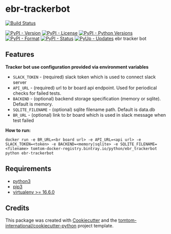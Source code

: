 # ebr-trackerbot

[![Build Status](https://dev.azure.com/tomtomweb/tomtomweb/_apis/build/status/GitHub-TomTom-International/?branchName=master)](https://dev.azure.com/tomtomweb/GitHub-TomTom-International/_build/latest?definitionId=5&branchName=master)

[![PyPI - Version](https://img.shields.io/pypi/v/ebr-trackerbot.svg)](https://pypi.org/project/ebr-trackerbot/)
[![PyPI - License](https://img.shields.io/pypi/l/ebr-trackerbot.svg)](https://pypi.org/project/ebr-trackerbot/)
[![PyPI - Python Versions](https://img.shields.io/pypi/pyversions/ebr-trackerbot.svg)](https://pypi.org/project/ebr-trackerbot/)
[![PyPI - Format](https://img.shields.io/pypi/format/ebr-trackerbot.svg)](https://pypi.org/project/ebr-trackerbot/)
[![PyPI - Status](https://img.shields.io/pypi/status/ebr-trackerbot.svg)](https://pypi.org/project/ebr-trackerbot/)
[![PyUp - Updates](https://pyup.io/repos/github/tomtom-international/ebr-trackerbot/shield.svg)](https://pyup.io/repos/github/tomtom-international/ebr-trackerbot/)
ebr tracker bot

## Features


**Tracker bot use configuration provided via environment variables**

* `SLACK_TOKEN` - (required) slack token which is used to connect slack server
* `API_URL` - (required) url to br board api endpoint. Used for periodical checks for failed tests.
* `BACKEND` - (optional) backend storage specification (memory or sqlite). Default is memory.
* `SQLITE_FILENAME` - (optional) sqlite filename path. Default is data.db
* `BR_URL` - (optional) link to br board which is used in slack message when test failed


**How to run:**

`
docker run -e BR_URL=<br board url> -e API_URL=<api url> -e SLACK_TOKEN=<token> -e BACKEND=<memory|sqlite> -e SQLITE_FILENAME=<filename> tomtom-docker-registry.bintray.io/python/ebr_trackerbot python ebr-trackerbot
`


## Requirements

* [python3](https://www.python.org/downloads)
* [pip3](https://pip.pypa.io/en/stable/installing)
* [virtualenv >= 16.6.0](https://virtualenv.pypa.io/en/latest/installation/)

## Credits

This package was created with [Cookiecutter](https://github.com/cookiecutter/cookiecutter) and the [tomtom-international/cookiecutter-python](https://github.com/tomtom-international/cookiecutter-python) project template.
